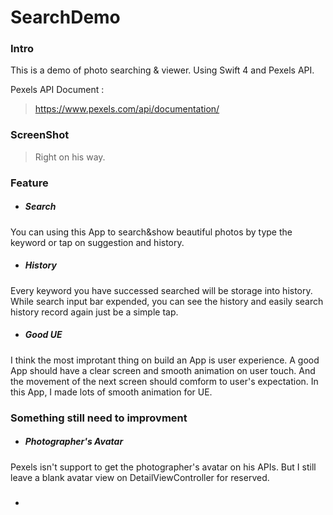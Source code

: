 
# SearchDemo

### Intro
This is a demo of photo searching & viewer.
Using Swift 4 and Pexels API. 

Pexels API Document :
> https://www.pexels.com/api/documentation/




### ScreenShot
> Right on his way.
  
  
  
  
### Feature
- ##### Search
You can using this App to search&show beautiful photos by type the keyword or tap on suggestion and history.
- ##### History
Every keyword you have successed searched will be storage into history. 
While search input bar expended, you can see the history and easily search history record again just be a simple tap.
- ##### Good UE
I think the most improtant thing on build an App is user experience. 
A good App should have a clear screen and smooth animation on user touch.
And the movement of the next screen should comform to user's expectation.
In this App, I made lots of smooth animation for UE.



### Something still need to improvment
- ##### Photographer's  Avatar
Pexels isn't support to get the photographer's avatar on his APIs.
But I still leave a blank avatar view on DetailViewController for reserved.
- ##### 
